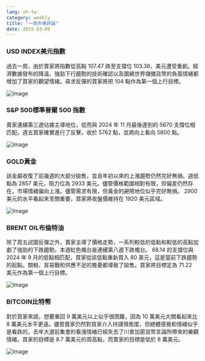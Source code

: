 ```yaml
---
lang: zh-tw
category: weekly
title: "一周市場評論"
date: 2025-03-09
---
```


### USD INDEX美元指數

過去一周，由於賣家將指數從高點 107.47 跌至支撐位 103.36，美元遭受重創。經濟數據發布的降溫、強勁下行趨勢的技術確認以及圍繞世界儲備貨幣的負面情緒都增加了買家的觀望情緒。尋求反彈的買家將把 104 點作為第一個上行目標。

![Image](https://markleighedu.github.io/img/Mar-2025/09-Mar-2025/usdindex.jpg)

### S&P 500標準普爾 500 指數

賣家連續第三週佔據主導地位，從而與 2024 年 11 月最後達到的 5670 支撐位相匹配。週五買家確實進行了反擊，收於 5762 點，並將向上看向 5800 點。

![Image](https://markleighedu.github.io/img/Mar-2025/09-Mar-2025/sp500.jpg)

### GOLD黃金

該金屬收復了前幾週的大部分拋售，並且年初以來的上漲趨勢仍然完好無損。週低點為 2857 美元，阻力位為 2933 美元。儘管價格範圍相對有限，但偏差仍然存在，市場情緒偏向上漲。儘管需求有限，但黃金的避險地位似乎完好無損。 2900 美元的水平看起來至關重要，買家將收盤價維持在 1920 美元區域。

![Image](https://markleighedu.github.io/img/Mar-2025/09-Mar-2025/gold.jpg)

### BRENT OIL布倫特油

除了周五試圖反彈之外，賣家主導了價格走勢，一系列較低的低點和較低的高點加劇了強勁的下跌趨勢。本週紅色燭台是連續第八週下跌燭台。 68.14 的支撐位與 2024 年 9 月的低點相匹配，買家從該低點重新買入 80 美元，這是當前下跌趨勢的起點。關稅、貿易戰和供應不足的擔憂都導致了拋售。買家將目標定為 71.22 美元作為第一個上行目標。

![Image](https://markleighedu.github.io/img/Mar-2025/09-Mar-2025/brentoil.jpg)

### BITCOIN比特幣

對於買家來說，想要重回 9 萬美元以上似乎很困難，因為 10 萬美元大關看起來比 8 萬美元水平更遠。儘管賣家仍然對買家介入持謹慎態度，但總體感覺和情緒似乎是看跌的，去年大選前集會的看漲情緒已經失去了川普加密貨幣言論所帶來的樂觀情緒。買家的目標是 8.7 萬美元的周高點，而賣家的目標是低於 8 萬美元。

![Image](https://markleighedu.github.io/img/Mar-2025/09-Mar-2025/bitcoin.jpg)

